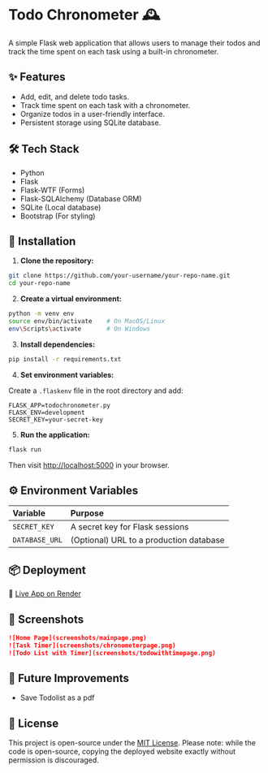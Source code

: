 # Todo Chronometer 🕰️

A simple Flask web application that allows users to manage their todos and track the time spent on each task using a built-in chronometer.

## ✨ Features

- Add, edit, and delete todo tasks.
- Track time spent on each task with a chronometer.
- Organize todos in a user-friendly interface.
- Persistent storage using SQLite database.

## 🛠 Tech Stack

- Python
- Flask
- Flask-WTF (Forms)
- Flask-SQLAlchemy (Database ORM)
- SQLite (Local database)
- Bootstrap (For styling)

## 🚀 Installation

1. **Clone the repository:**

```bash
git clone https://github.com/your-username/your-repo-name.git
cd your-repo-name
```

2. **Create a virtual environment:**

```bash
python -m venv env
source env/bin/activate    # On MacOS/Linux
env\Scripts\activate       # On Windows
```

3. **Install dependencies:**

```bash
pip install -r requirements.txt
```

4. **Set environment variables:**

Create a `.flaskenv` file in the root directory and add:

```
FLASK_APP=todochronometer.py
FLASK_ENV=development
SECRET_KEY=your-secret-key
```

5. **Run the application:**

```bash
flask run
```

Then visit [http://localhost:5000](http://localhost:5000) in your browser.

## ⚙️ Environment Variables

| Variable | Purpose |
|:---|:---|
| `SECRET_KEY` | A secret key for Flask sessions |
| `DATABASE_URL` | (Optional) URL to a production database |

## 📦 Deployment

🔗 [Live App on Render](https://todo-chronometer.onrender.com)


## 📸 Screenshots

```markdown
![Home Page](screenshots/mainpage.png)
![Task Timer](screenshots/chronometerpage.png)
![Todo List with Timer](screenshots/todowithtimepage.png)
```

## 🔮 Future Improvements

- Save Todolist as a pdf

## 📝 License

This project is open-source under the [MIT License](LICENSE).
Please note: while the code is open-source, copying the deployed website exactly without permission is discouraged.




